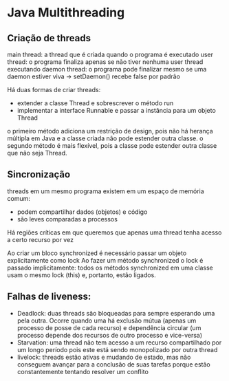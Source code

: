 # Java Multithreading

## Criação de threads

main thread: a thread que é criada quando o programa é executado
user thread: o programa finaliza apenas se não tiver nenhuma user thread executando 
daemon thread: o programa pode finalizar mesmo se uma daemon estiver viva -> setDaemon() recebe false por padrão

Há duas formas de criar threads:
- extender a classe Thread e sobrescrever o método run
- implementar a interface Runnable e passar a instância para um objeto Thread

o primeiro método adiciona um restrição de design, pois não há herança múltipla em Java e a classe criada não pode estender outra classe.
o segundo método é mais flexível, pois a classe pode estender outra classe que não seja Thread.

## Sincronização 

threads em um mesmo programa existem em um espaço de memória comum: 
- podem compartilhar dados (objetos) e código
- são leves comparadas a processos

Há regiões críticas em que queremos que apenas uma thread tenha acesso a certo recurso por vez

Ao criar um bloco synchronized é necessário passar um objeto explicitamente como lock
Ao fazer um método synchronized o lock é passado implicitamente: todos os métodos synchronized em uma classe usam o mesmo lock (this) e, portanto, estão ligados. 

## Falhas de liveness:

- Deadlock: duas threads são bloqueadas para sempre esperando uma pela outra. Ocorre quando uma há exclusão mútua (apenas um processo de posse de cada
recurso) e dependência circular (um processo depende dos recursos de
outro processo e vice-versa)
- Starvation: uma thread não tem acesso a um recurso compartilhado por um longo período pois este está sendo monopolizado por outra thread
- livelock: threads estão ativas e mudando de estado, mas não conseguem avançar para a conclusão de suas tarefas porque estão constantemente tentando resolver um conflito
